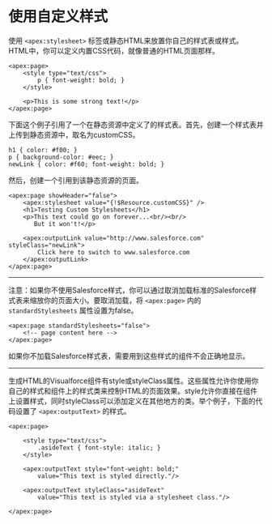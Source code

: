 # 使用自定义样式
使用 `<apex:stylesheet>` 标签或静态HTML来放置你自己的样式表或样式。
HTML中，你可以定义内置CSS代码，就像普通的HTML页面那样。

```
<apex:page>
    <style type="text/css">
        p { font-weight: bold; }
    </style>

    <p>This is some strong text!</p>
</apex:page>
```

下面这个例子引用了一个在静态资源中定义了的样式表。首先，创建一个样式表并上传到静态资源中，取名为customCSS。

```
h1 { color: #f00; }
p { background-color: #eec; }
newLink { color: #f60; font-weight: bold; }
```

然后，创建一个引用到该静态资源的页面。

```
<apex:page showHeader="false">
    <apex:stylesheet value="{!$Resource.customCSS}" />
    <h1>Testing Custom Stylesheets</h1>
    <p>This text could go on forever...<br/><br/>
       But it won't!</p>

    <apex:outputLink value="http://www.salesforce.com" styleClass="newLink">
        Click here to switch to www.salesforce.com
    </apex:outputLink>
</apex:page>
```


- - - -
注意：如果你不使用Salesforce样式，你可以通过取消加载标准的Salesforce样式表来缩放你的页面大小。要取消加载，将 `<apex:page>` 内的 `standardStylesheets` 属性设置为false。

```
<apex:page standardStylesheets="false">
    <!-- page content here -->
</apex:page>
```

如果你不加载Salesforce样式表，需要用到这些样式的组件不会正确地显示。
- - - -


生成HTML的Visualforce组件有style或styleClass属性。这些属性允许你使用你自己的样式和组件上的样式类来控制HTML的页面效果。style允许你直接在组件上设置样式，同时styleClass可以添加定义在其他地方的类。举个例子，下面的代码设置了 `<apex:outputText>` 的样式。

```
<apex:page>

    <style type="text/css">
        .asideText { font-style: italic; }
    </style>

    <apex:outputText style="font-weight: bold;" 
        value="This text is styled directly."/>

    <apex:outputText styleClass="asideText" 
        value="This text is styled via a stylesheet class."/>

</apex:page>
```
